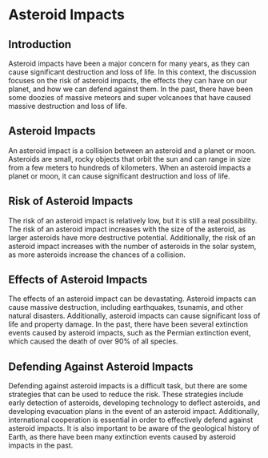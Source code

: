 # Asteroid Impacts


## Introduction
Asteroid impacts have been a major concern for many years, as they can cause significant destruction and loss of life. In this context, the discussion focuses on the risk of asteroid impacts, the effects they can have on our planet, and how we can defend against them. In the past, there have been some doozies of massive meteors and super volcanoes that have caused massive destruction and loss of life.

## Asteroid Impacts
An asteroid impact is a collision between an asteroid and a planet or moon. Asteroids are small, rocky objects that orbit the sun and can range in size from a few meters to hundreds of kilometers. When an asteroid impacts a planet or moon, it can cause significant destruction and loss of life.

## Risk of Asteroid Impacts
The risk of an asteroid impact is relatively low, but it is still a real possibility. The risk of an asteroid impact increases with the size of the asteroid, as larger asteroids have more destructive potential. Additionally, the risk of an asteroid impact increases with the number of asteroids in the solar system, as more asteroids increase the chances of a collision.

## Effects of Asteroid Impacts
The effects of an asteroid impact can be devastating. Asteroid impacts can cause massive destruction, including earthquakes, tsunamis, and other natural disasters. Additionally, asteroid impacts can cause significant loss of life and property damage. In the past, there have been several extinction events caused by asteroid impacts, such as the Permian extinction event, which caused the death of over 90% of all species.

## Defending Against Asteroid Impacts
Defending against asteroid impacts is a difficult task, but there are some strategies that can be used to reduce the risk. These strategies include early detection of asteroids, developing technology to deflect asteroids, and developing evacuation plans in the event of an asteroid impact. Additionally, international cooperation is essential in order to effectively defend against asteroid impacts. It is also important to be aware of the geological history of Earth, as there have been many extinction events caused by asteroid impacts in the past.